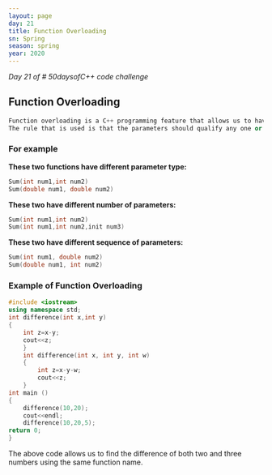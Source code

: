 ```yaml
---
layout: page
day: 21
title: Function Overloading
sn: Spring
season: spring
year: 2020
---
```


*Day 21 of \# 50daysofC++ code challenge*

## Function Overloading

```cpp
Function overloading is a C++ programming feature that allows us to have more than one function having same name but different parameter list, for example the parameters list of a function examplefunction(int a, float b) parameter list (int, float) which is different from the examplefunction(float a, int b) parameter list (float, int).
The rule that is used is that the parameters should qualify any one or more of following condition, they should have different type, number or sequence of parameters.
```

### For example

**These two functions have different parameter type:**

```cpp
Sum(int num1,int num2)
Sum(double num1, double num2)
```

**These two have different number of parameters:**

```cpp
Sum(int num1,int num2)
Sum(int num1,int num2,init num3)
```

**These two have different sequence of parameters:**

```cpp
Sum(int num1, double num2)
Sum(double num1, int num2)
```

### Example of Function Overloading

```cpp
#include <iostream>
using namespace std;
int difference(int x,int y)
{
	int z=x-y;
	cout<<z;
	}
	int difference(int x, int y, int w)
	{
		int z=x-y-w;
		cout<<z;
	}
int main ()
{
	difference(10,20);
	cout<<endl;
	difference(10,20,5);
return 0;
}
```

The above code allows us to find the difference of both two and three numbers using the same function name.
